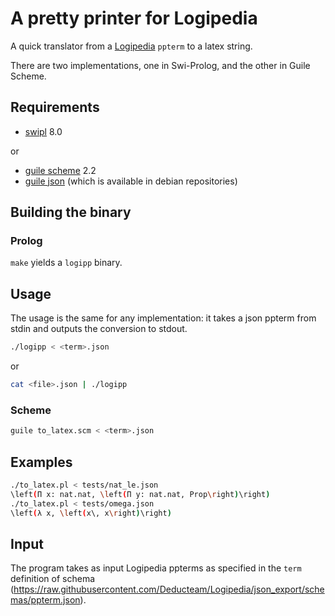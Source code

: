 # A pretty printer for Logipedia

A quick translator from a
[Logipedia](https://github.com/deducteam/logipedia) `ppterm` to a latex
string.

There are two implementations, one in Swi-Prolog, and the other in Guile Scheme.

## Requirements
- [swipl](https://www.swi-prolog.org) 8.0

or
- [guile scheme](https://www.gnu.org/software/guile) 2.2
- [guile json](https://savannah.nongnu.org/projects/guile-json/)
  (which is available in debian repositories)
  
## Building the binary
### Prolog
`make` yields a `logipp` binary.

## Usage
The usage is the same for any implementation: it takes a json ppterm from stdin
and outputs the conversion to stdout.
``` sh
./logipp < <term>.json
```
or
``` sh
cat <file>.json | ./logipp
```

### Scheme

``` sh
guile to_latex.scm < <term>.json
```

## Examples
```sh
./to_latex.pl < tests/nat_le.json
\left(Π x: nat.nat, \left(Π y: nat.nat, Prop\right)\right)
./to_latex.pl < tests/omega.json
\left(λ x, \left(x\, x\right)\right)
```

## Input
The program takes as input Logipedia ppterms as specified in the
`term` definition of schema
(https://raw.githubusercontent.com/Deducteam/Logipedia/json_export/schemas/ppterm.json).
